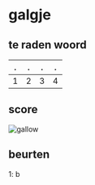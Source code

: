 # galgje

## te raden woord

|.|.|.|.|
|-|-|-|-|
|1|2|3|4|

## score
![gallow](./images/1.png)

## beurten

1: b

